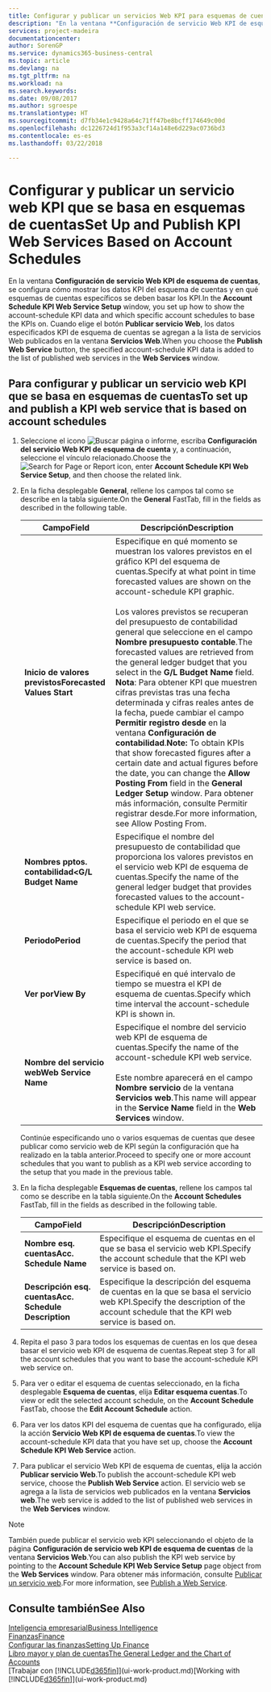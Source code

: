 ```yaml
---
title: Configurar y publicar un servicios Web KPI para esquemas de cuentas | Documentos de Microsoft
description: "En la ventana **Configuración de servicio Web KPI de esquema de cuentas**, se configura cómo mostrar los datos KPI del esquema de cuentas y en qué esquemas de cuentas específicos se deben basar los KPI."
services: project-madeira
documentationcenter: 
author: SorenGP
ms.service: dynamics365-business-central
ms.topic: article
ms.devlang: na
ms.tgt_pltfrm: na
ms.workload: na
ms.search.keywords: 
ms.date: 09/08/2017
ms.author: sgroespe
ms.translationtype: HT
ms.sourcegitcommit: d7fb34e1c9428a64c71ff47be8bcff174649c00d
ms.openlocfilehash: dc1226724d1f953a3cf14a148e6d229ac0736bd3
ms.contentlocale: es-es
ms.lasthandoff: 03/22/2018

---
```

# <a name="set-up-and-publish-kpi-web-services-based-on-account-schedules"></a><span data-ttu-id="d5828-103">Configurar y publicar un servicio web KPI que se basa en esquemas de cuentas</span><span class="sxs-lookup"><span data-stu-id="d5828-103">Set Up and Publish KPI Web Services Based on Account Schedules</span></span>
<span data-ttu-id="d5828-104">En la ventana **Configuración de servicio Web KPI de esquema de cuentas**, se configura cómo mostrar los datos KPI del esquema de cuentas y en qué esquemas de cuentas específicos se deben basar los KPI.</span><span class="sxs-lookup"><span data-stu-id="d5828-104">In the **Account Schedule KPI Web Service Setup** window, you set up how to show the account-schedule KPI data and which specific account schedules to base the KPIs on.</span></span> <span data-ttu-id="d5828-105">Cuando elige el botón **Publicar servicio Web**, los datos especificados KPI de esquema de cuentas se agregan a la lista de servicios Web publicados en la ventana **Servicios Web**.</span><span class="sxs-lookup"><span data-stu-id="d5828-105">When you choose the **Publish Web Service** button, the specified account-schedule KPI data is added to the list of published web services in the **Web Services** window.</span></span>  

## <a name="to-set-up-and-publish-a-kpi-web-service-that-is-based-on-account-schedules"></a><span data-ttu-id="d5828-106">Para configurar y publicar un servicio web KPI que se basa en esquemas de cuentas</span><span class="sxs-lookup"><span data-stu-id="d5828-106">To set up and publish a KPI web service that is based on account schedules</span></span>  

1.  <span data-ttu-id="d5828-107">Seleccione el icono ![Buscar página o informe](media/ui-search/search_small.png "icono Buscar página o informe"), escriba **Configuración del servicio Web KPI de esquema de cuenta** y, a continuación, seleccione el vínculo relacionado.</span><span class="sxs-lookup"><span data-stu-id="d5828-107">Choose the ![Search for Page or Report](media/ui-search/search_small.png "Search for Page or Report icon") icon, enter **Account Schedule KPI Web Service Setup**, and then choose the related link.</span></span>  
2.  <span data-ttu-id="d5828-108">En la ficha desplegable **General**, rellene los campos tal como se describe en la tabla siguiente.</span><span class="sxs-lookup"><span data-stu-id="d5828-108">On the **General** FastTab, fill in the fields as described in the following table.</span></span>  

    |<span data-ttu-id="d5828-109">Campo</span><span class="sxs-lookup"><span data-stu-id="d5828-109">Field</span></span>|<span data-ttu-id="d5828-110">Descripción</span><span class="sxs-lookup"><span data-stu-id="d5828-110">Description</span></span>|  
    |---------------------------------|---------------------------------------|  
    |<span data-ttu-id="d5828-111">**Inicio de valores previstos**</span><span class="sxs-lookup"><span data-stu-id="d5828-111">**Forecasted Values Start**</span></span>|<span data-ttu-id="d5828-112">Especifique en qué momento se muestran los valores previstos en el gráfico KPI del esquema de cuentas.</span><span class="sxs-lookup"><span data-stu-id="d5828-112">Specify at what point in time forecasted values are shown on the account-schedule KPI graphic.</span></span><br /><br /> <span data-ttu-id="d5828-113">Los valores previstos se recuperan del presupuesto de contabilidad general que seleccione en el campo **Nombre presupuesto contable**.</span><span class="sxs-lookup"><span data-stu-id="d5828-113">The forecasted values are retrieved from the general ledger budget that you select in the **G/L Budget Name** field.</span></span> <span data-ttu-id="d5828-114">**Nota**: Para obtener KPI que muestren cifras previstas tras una fecha determinada y cifras reales antes de la fecha, puede cambiar el campo **Permitir registro desde** en la ventana **Configuración de contabilidad**.</span><span class="sxs-lookup"><span data-stu-id="d5828-114">**Note:**  To obtain KPIs that show forecasted figures after a certain date and actual figures before the date, you can change the **Allow Posting From** field in the **General Ledger Setup** window.</span></span> <span data-ttu-id="d5828-115">Para obtener más información, consulte Permitir registrar desde.</span><span class="sxs-lookup"><span data-stu-id="d5828-115">For more information, see Allow Posting From.</span></span>|  
    |<span data-ttu-id="d5828-116">**Nombres pptos. contabilidad<**</span><span class="sxs-lookup"><span data-stu-id="d5828-116">**G/L Budget Name**</span></span>|<span data-ttu-id="d5828-117">Especifique el nombre del presupuesto de contabilidad que proporciona los valores previstos en el servicio web KPI de esquema de cuentas.</span><span class="sxs-lookup"><span data-stu-id="d5828-117">Specify the name of the general ledger budget that provides forecasted values to the account-schedule KPI web service.</span></span>|  
    |<span data-ttu-id="d5828-118">**Periodo**</span><span class="sxs-lookup"><span data-stu-id="d5828-118">**Period**</span></span>|<span data-ttu-id="d5828-119">Especifique el periodo en el que se basa el servicio web KPI de esquema de cuentas.</span><span class="sxs-lookup"><span data-stu-id="d5828-119">Specify the period that the account-schedule KPI web service is based on.</span></span>|  
    |<span data-ttu-id="d5828-120">**Ver por**</span><span class="sxs-lookup"><span data-stu-id="d5828-120">**View By**</span></span>|<span data-ttu-id="d5828-121">Especifiqué en qué intervalo de tiempo se muestra el KPI de esquema de cuentas.</span><span class="sxs-lookup"><span data-stu-id="d5828-121">Specify which time interval the account-schedule KPI is shown in.</span></span>|  
    |<span data-ttu-id="d5828-122">**Nombre del servicio web**</span><span class="sxs-lookup"><span data-stu-id="d5828-122">**Web Service Name**</span></span>|<span data-ttu-id="d5828-123">Especifique el nombre del servicio web KPI de esquema de cuentas.</span><span class="sxs-lookup"><span data-stu-id="d5828-123">Specify the name of the account-schedule KPI web service.</span></span><br /><br /> <span data-ttu-id="d5828-124">Este nombre aparecerá en el campo **Nombre servicio** de la ventana **Servicios web**.</span><span class="sxs-lookup"><span data-stu-id="d5828-124">This name will appear in the **Service Name** field in the **Web Services** window.</span></span>|  

    <span data-ttu-id="d5828-125">Continúe especificando uno o varios esquemas de cuentas que desee publicar como servicio web de KPI según la configuración que ha realizado en la tabla anterior.</span><span class="sxs-lookup"><span data-stu-id="d5828-125">Proceed to specify one or more account schedules that you want to publish as a KPI web service according to the setup that you made in the previous table.</span></span>  

3.  <span data-ttu-id="d5828-126">En la ficha desplegable **Esquemas de cuentas**, rellene los campos tal como se describe en la tabla siguiente.</span><span class="sxs-lookup"><span data-stu-id="d5828-126">On the **Account Schedules** FastTab, fill in the fields as described in the following table.</span></span>  

    |<span data-ttu-id="d5828-127">Campo</span><span class="sxs-lookup"><span data-stu-id="d5828-127">Field</span></span>|<span data-ttu-id="d5828-128">Descripción</span><span class="sxs-lookup"><span data-stu-id="d5828-128">Description</span></span>|  
    |---------------------------------|---------------------------------------|  
    |<span data-ttu-id="d5828-129">**Nombre esq. cuentas**</span><span class="sxs-lookup"><span data-stu-id="d5828-129">**Acc. Schedule Name**</span></span>|<span data-ttu-id="d5828-130">Especifique el esquema de cuentas en el que se basa el servicio web KPI.</span><span class="sxs-lookup"><span data-stu-id="d5828-130">Specify the account schedule that the KPI web service is based on.</span></span>|  
    |<span data-ttu-id="d5828-131">**Descripción esq. cuentas**</span><span class="sxs-lookup"><span data-stu-id="d5828-131">**Acc. Schedule Description**</span></span>|<span data-ttu-id="d5828-132">Especifique la descripción del esquema de cuentas en la que se basa el servicio web KPI.</span><span class="sxs-lookup"><span data-stu-id="d5828-132">Specify the description of the account schedule that the KPI web service is based on.</span></span>|  

4.  <span data-ttu-id="d5828-133">Repita el paso 3 para todos los esquemas de cuentas en los que desea basar el servicio web KPI de esquema de cuentas.</span><span class="sxs-lookup"><span data-stu-id="d5828-133">Repeat step 3 for all the account schedules that you want to base the account-schedule KPI web service on.</span></span>  
5.  <span data-ttu-id="d5828-134">Para ver o editar el esquema de cuentas seleccionado, en la ficha desplegable **Esquema de cuentas**, elija **Editar esquema cuentas**.</span><span class="sxs-lookup"><span data-stu-id="d5828-134">To view or edit the selected account schedule, on the **Account Schedule** FastTab, choose the **Edit Account Schedule** action.</span></span>  
6.  <span data-ttu-id="d5828-135">Para ver los datos KPI del esquema de cuentas que ha configurado, elija la acción **Servicio Web KPI de esquema de cuentas**.</span><span class="sxs-lookup"><span data-stu-id="d5828-135">To view the account-schedule KPI data that you have set up, choose the **Account Schedule KPI Web Service** action.</span></span>  
7.  <span data-ttu-id="d5828-136">Para publicar el servicio Web KPI de esquema de cuentas, elija la acción **Publicar servicio Web**.</span><span class="sxs-lookup"><span data-stu-id="d5828-136">To publish the account-schedule KPI web service, choose the **Publish Web Service** action.</span></span> <span data-ttu-id="d5828-137">El servicio web se agrega a la lista de servicios web publicados en la ventana **Servicios web**.</span><span class="sxs-lookup"><span data-stu-id="d5828-137">The web service is added to the list of published web services in the **Web Services** window.</span></span>  

> [!NOTE]  
>  <span data-ttu-id="d5828-138">También puede publicar el servicio web KPI seleccionando el objeto de la página **Configuración de servicio web KPI de esquema de cuentas** de la ventana **Servicios Web**.</span><span class="sxs-lookup"><span data-stu-id="d5828-138">You can also publish the KPI web service by pointing to the **Account Schedule KPI Web Service Setup** page object from the **Web Services** window.</span></span> <span data-ttu-id="d5828-139">Para obtener más información, consulte [Publicar un servicio web](across-how-publish-web-service.md).</span><span class="sxs-lookup"><span data-stu-id="d5828-139">For more information, see [Publish a Web Service](across-how-publish-web-service.md).</span></span>  

## <a name="see-also"></a><span data-ttu-id="d5828-140">Consulte también</span><span class="sxs-lookup"><span data-stu-id="d5828-140">See Also</span></span>  
[<span data-ttu-id="d5828-141">Inteligencia empresarial</span><span class="sxs-lookup"><span data-stu-id="d5828-141">Business Intelligence</span></span>](bi.md)  
[<span data-ttu-id="d5828-142">Finanzas</span><span class="sxs-lookup"><span data-stu-id="d5828-142">Finance</span></span>](finance.md)  
[<span data-ttu-id="d5828-143">Configurar las finanzas</span><span class="sxs-lookup"><span data-stu-id="d5828-143">Setting Up Finance</span></span>](finance-setup-finance.md)  
[<span data-ttu-id="d5828-144">Libro mayor y plan de cuentas</span><span class="sxs-lookup"><span data-stu-id="d5828-144">The General Ledger and the Chart of Accounts</span></span>](finance-general-ledger.md)  
<span data-ttu-id="d5828-145">[Trabajar con [!INCLUDE[d365fin](includes/d365fin_md.md)]](ui-work-product.md)</span><span class="sxs-lookup"><span data-stu-id="d5828-145">[Working with [!INCLUDE[d365fin](includes/d365fin_md.md)]](ui-work-product.md)</span></span>

